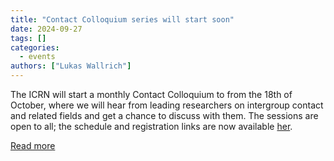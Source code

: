 ```yaml
---
title: "Contact Colloquium series will start soon"
date: 2024-09-27
tags: []
categories:
  - events
authors: ["Lukas Wallrich"]
---
```


The ICRN will start a monthly Contact Colloquium to from the 18th of October, where we will hear from leading researchers on intergroup contact and related fields and get a chance to discuss with them. The sessions are open to all; the schedule and registration links are now available [her](https://contact-research-network.github.io/colloquium).
  
[Read more](https://contact-research-network.github.io/colloquium)
